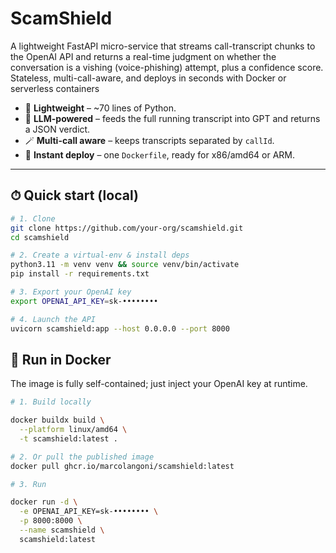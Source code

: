 # ScamShield
A lightweight FastAPI micro-service that streams call-transcript chunks to the OpenAI API and returns a real-time judgment on whether the conversation is a vishing (voice-phishing) attempt, plus a confidence score. Stateless, multi-call-aware, and deploys in seconds with Docker or serverless containers

* 🌱 **Lightweight** – ~70 lines of Python.  
* 🧠 **LLM-powered** – feeds the full running transcript into GPT and returns a JSON verdict.  
* 🪄 **Multi-call aware** – keeps transcripts separated by `callId`.  
* 🚀 **Instant deploy** – one `Dockerfile`, ready for x86/amd64 or ARM.

---

## ⏱ Quick start (local)

```bash
# 1. Clone
git clone https://github.com/your-org/scamshield.git
cd scamshield

# 2. Create a virtual-env & install deps
python3.11 -m venv venv && source venv/bin/activate
pip install -r requirements.txt

# 3. Export your OpenAI key
export OPENAI_API_KEY=sk-••••••••

# 4. Launch the API
uvicorn scamshield:app --host 0.0.0.0 --port 8000
```

## 🐳 Run in Docker

The image is fully self-contained; just inject your OpenAI key at runtime.


```bash
# 1. Build locally

docker buildx build \
  --platform linux/amd64 \
  -t scamshield:latest .

# 2. Or pull the published image
docker pull ghcr.io/marcolangoni/scamshield:latest

# 3. Run

docker run -d \
  -e OPENAI_API_KEY=sk-•••••••• \
  -p 8000:8000 \
  --name scamshield \
  scamshield:latest

```
